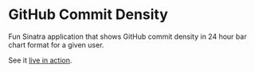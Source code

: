 GitHub Commit Density
===================

Fun Sinatra application that shows GitHub commit density in 24 hour bar chart 
format for a given user.

See it [live in action](http://github-commit-density.herokuapp.com/kazimanzurrashid).
